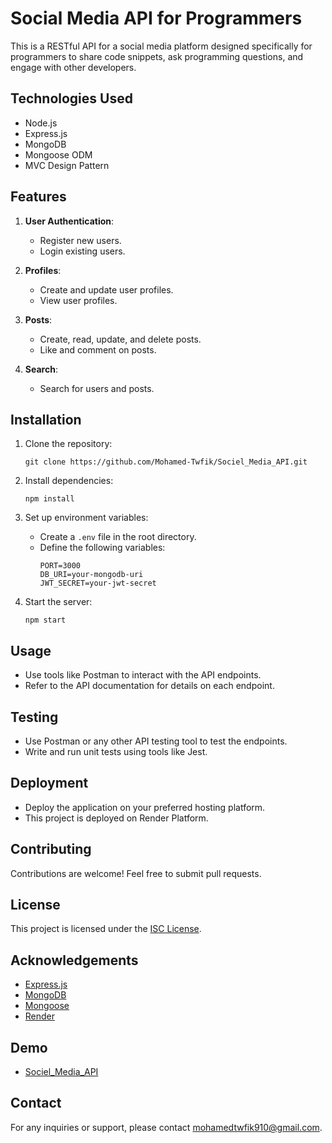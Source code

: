 # Social Media API for Programmers

This is a RESTful API for a social media platform designed specifically for programmers to share code snippets, ask programming questions, and engage with other developers.

## Technologies Used

- Node.js
- Express.js
- MongoDB
- Mongoose ODM
- MVC Design Pattern

## Features

1. **User Authentication**:
   - Register new users.
   - Login existing users.

2. **Profiles**:
   - Create and update user profiles.
   - View user profiles.

3. **Posts**:
   - Create, read, update, and delete posts.
   - Like and comment on posts.

4. **Search**:
   - Search for users and posts.

## Installation

1. Clone the repository:
    ```
    git clone https://github.com/Mohamed-Twfik/Sociel_Media_API.git
    ```

2. Install dependencies:
    ```
    npm install
    ```

3. Set up environment variables:
   - Create a `.env` file in the root directory.
   - Define the following variables:
      ```
      PORT=3000
      DB_URI=your-mongodb-uri
      JWT_SECRET=your-jwt-secret
      ```

4. Start the server:
    ```
    npm start
    ```

## Usage

- Use tools like Postman to interact with the API endpoints.
- Refer to the API documentation for details on each endpoint.
<!-- 
## API Documentation

[Link to API documentation] -->

## Testing

- Use Postman or any other API testing tool to test the endpoints.
- Write and run unit tests using tools like Jest.

## Deployment

- Deploy the application on your preferred hosting platform.
- This project is deployed on Render Platform.

## Contributing

Contributions are welcome! Feel free to submit pull requests.

## License

This project is licensed under the [ISC License](LICENSE).

## Acknowledgements

- [Express.js](https://expressjs.com/)
- [MongoDB](https://www.mongodb.com/)
- [Mongoose](https://mongoosejs.com/)
- [Render](https://render.com/)

## Demo
- [Sociel_Media_API]()

## Contact

For any inquiries or support, please contact mohamedtwfik910@gmail.com.